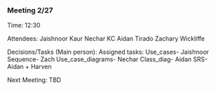 ### Meeting 2/27

Time: 
12:30

Attendees:
  Jaishnoor Kaur
  Nechar KC
  Aidan Tirado
  Zachary Wickliffe
  
Decisions/Tasks (Main person):
  Assigned tasks:
  Use_cases- Jaishnoor
  Sequence- Zach
  Use_case_diagrams- Nechar
  Class_diag- Aidan
  SRS- Aidan + Harven
  
Next Meeting:
  TBD
